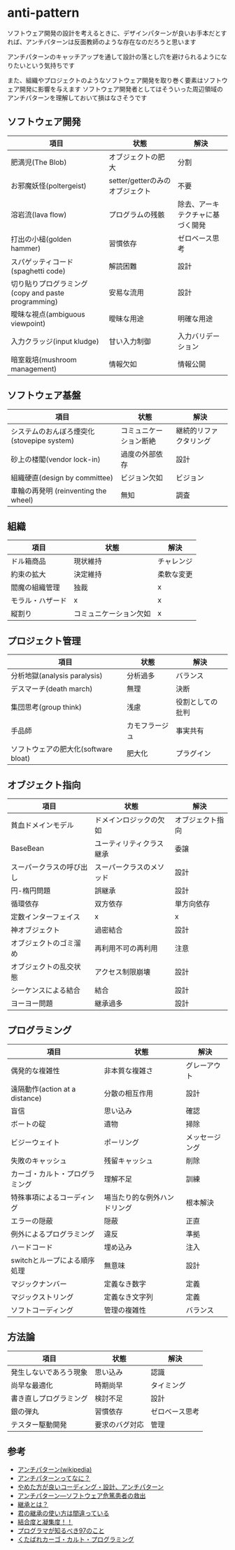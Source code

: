 # anti-pattern

ソフトウェア開発の設計を考えるときに、デザインパターンが良いお手本だとすれば、アンチパターンは反面教師のような存在なのだろうと思います

アンチパターンのキャッチアップを通して設計の落とし穴を避けられるようになりたいという気持ちです

また、組織やプロジェクトのようなソフトウェア開発を取り巻く要素はソフトウェア開発に影響を与えます
ソフトウェア開発者としてはそういった周辺領域のアンチパターンを理解しておいて損はなさそうです

## ソフトウェア開発

|  項目  |  状態  |  解決  |
| ---- | ---- | ---- |
|  肥満児(The Blob)  |  オブジェクトの肥大  |  分割  |
|  お邪魔妖怪(poltergeist)  |  setter/getterのみのオブジェクト  |  不要  |
|  溶岩流(lava flow)  |  プログラムの残骸  |  除去、アーキテクチャに基づく開発  |
|  打出の小槌(golden hammer)  |  習慣依存  |  ゼロベース思考  |
|  スパゲッティコード (spaghetti code)  |  解読困難  |  設計  |
|  切り貼りプログラミング(copy and paste programming)  |  安易な流用  |  設計  |
|  曖昧な視点(ambiguous viewpoint)  |  曖昧な用途  |  明確な用途  |
|  入力クラッジ(input kludge)  |  甘い入力制御  |  入力バリデーション  |
|  暗室栽培(mushroom management)  |  情報欠如  |  情報公開  |

## ソフトウェア基盤

|  項目  |  状態  |  解決  |
| ---- | ---- | ---- |
|  システムのおんぼろ煙突化(stovepipe system)  |  コミュニケーション断絶  | 継続的リファクタリング  |
|  砂上の楼閣(vendor lock-in)  |  過度の外部依存  |  設計  |
|  組織硬直(design by committee)  |  ビジョン欠如  |  ビジョン  |
|  車輪の再発明 (reinventing the wheel)  |  無知  |  調査  |

## 組織

|  項目  |  状態  |  解決  |
| ---- | ---- | ---- |
|  ドル箱商品  |  現状維持  |  チャレンジ  |
|  約束の拡大  |  決定維持  |  柔軟な変更  |
|  閻魔の組織管理  |  独裁  |  x  |
|  モラル・ハザード  |  x  |  x  |
|  縦割り  |  コミュニケーション欠如  |  x  |

## プロジェクト管理

|  項目  |  状態  |  解決  |
| ---- | ---- | ---- |
|  分析地獄(analysis paralysis)  |  分析過多  |  バランス  |
|  デスマーチ(death march)  |  無理  |  決断  |
|  集団思考(group think)  |  浅慮  |  役割としての批判  |
|  手品師  |  カモフラージュ  |  事実共有  |
|  ソフトウェアの肥大化(software bloat)  |  肥大化  |  プラグイン  |

## オブジェクト指向

|  項目  |  状態  |  解決  |
| ---- | ---- | ---- |
|  貧血ドメインモデル  |  ドメインロジックの欠如  |  オブジェクト指向  |
|  BaseBean  |  ユーティリティクラス継承  |  委譲  |
|  スーパークラスの呼び出し  |  スーパークラスのメソッド  |  設計  |
|  円-楕円問題  |  誤継承  |  設計  |
|  循環依存  |  双方依存  |  単方向依存  |
|  定数インターフェイス  |  x  |  x  |
|  神オブジェクト  |  過密結合  |  設計  |
|  オブジェクトのゴミ溜め  |  再利用不可の再利用  |  注意  |
|  オブジェクトの乱交状態  |  アクセス制限崩壊  |  設計  |
|  シーケンスによる結合  |  結合  |  設計  |
|  ヨーヨー問題  |  継承過多  |  設計  |

## プログラミング

|  項目  |  状態  |  解決  |
| ---- | ---- | ---- |
|  偶発的な複雑性  |  非本質な複雑さ  |  グレーアウト  |
|  遠隔動作(action at a distance)  |  分散の相互作用  |  設計  |
|  盲信  |  思い込み  |  確認  |
|  ボートの碇  |  遺物  |  掃除  |
|  ビジーウェイト  |  ポーリング  |  メッセージング  |
|  失敗のキャッシュ  |  残留キャッシュ  |  削除  |
|  カーゴ・カルト・プログラミング  |  理解不足  |  訓練  |
|  特殊事項によるコーディング  |  場当たり的な例外ハンドリング  |  根本解決  |
|  エラーの隠蔽  |  隠蔽  |  正直  |
|  例外によるプログラミング  |  違反  |  準拠  |
|  ハードコード  |  埋め込み  |  注入  |
|  switchとループによる順序処理  |  無意味  |  設計  |
|  マジックナンバー  |  定義なき数字  |  定義  |
|  マジックストリング  |  定義なき文字列  |  定義  |
|  ソフトコーディング  |  管理の複雑性  |  バランス  |

## 方法論

|  項目  |  状態  |  解決  |
| ---- | ---- | ---- |
|  発生しないであろう現象  |  思い込み  |  認識  |
|  尚早な最適化  |  時期尚早  |  タイミング  |
|  書き直しプログラミング  |  検討不足  |  設計  |
|  銀の弾丸  |  習慣依存  |  ゼロベース思考  |
|  テスター駆動開発  |  要求のバグ対応  |  管理  |

## 参考
- [アンチパターン(wikipedia)](https://ja.wikipedia.org/wiki/アンチパターン)
- [アンチパターンってなに？](https://thinkit.co.jp/article/929/1)
- [やめた方が良いコーディング・設計、アンチパターン](https://qiita.com/peutes/items/ad046baa2428b522a133)
- [アンチパターン―ソフトウェア危篤患者の救出](https://www.amazon.co.jp/dp/4797321385)
- [継承とは？](http://www.fujigoko.tv/rev/prof/doc4/index.html)
- [君の継承の使い方は間違っている](https://qiita.com/tonluqclml/items/c0110098722763caa556)
- [結合度と凝集度！！](https://qiita.com/ozlee/items/64edb1cddab3a5a0bdb6)
- [プログラマが知るべき97のこと](https://プログラマが知るべき97のこと.com)
- [くたばれカーゴ・カルト・プログラミング](https://white-azalea.hatenablog.jp/entry/2017/05/16/002453)
